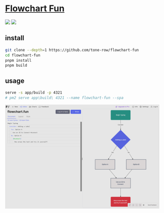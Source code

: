 # [Flowchart Fun](https://github.com/tone-row/flowchart-fun)

![](https://img.shields.io/github/license/tone-row/flowchart-fun) ![](https://img.shields.io/github/last-commit/scillidan/flowchart-fun/main?label=last%20commit%20(fork))

## install

```sh
git clone --depth=1 https://github.com/tone-row/flowchart-fun
cd flowchart-fun
pnpm install
pnpm build
```

## usage

```sh
serve -s app/build -p 4321
# pm2 serve app\build\ 4321 --name flowchart-fun --spa
```

![flowchart-fun](/_image/optWeb/flowchart-fun.png)
